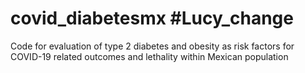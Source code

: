 # covid_diabetesmx #Lucy_change
Code for evaluation of type 2 diabetes and obesity as risk factors for COVID-19 related outcomes and lethality within Mexican population
